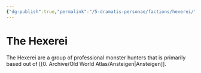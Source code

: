 ```yaml
---
{"dg-publish":true,"permalink":"/5-dramatis-personae/factions/hexerei/"}
---
```


# The Hexerei

The Hexerei are a group of professional monster hunters that is primarily based out of [[0. Archive/Old World Atlas/Ansteigen\|Ansteigen]]. 

